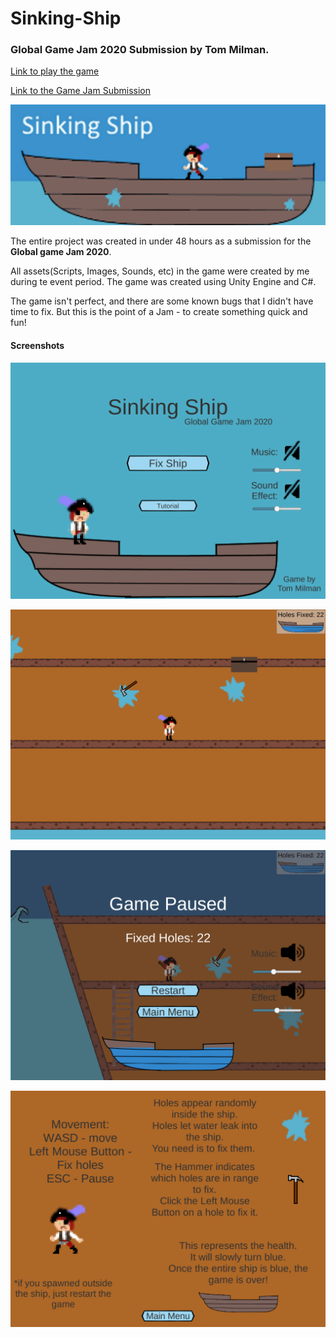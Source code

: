 # Sinking-Ship
### Global Game Jam 2020 Submission by Tom Milman.

[Link to play the game](https://tom1milman.github.io/Sinking-Ship/)

[Link to the Game Jam Submission](https://globalgamejam.org/2020/games/sinking-ship-9)

![Featured Image](/Screenshots/Featured%20Image.png)

The entire project was created in under 48 hours as a submission for the **Global game Jam 2020**.

All assets(Scripts, Images, Sounds, etc) in the game were created by me during te event period. The game was created using Unity Engine and C#.

The game isn't perfect, and there are some known bugs that I didn't have time to fix. But this is the point of a Jam - to create something quick and fun!

#### Screenshots
![Screenshot](/Screenshots/Screenshot%20(4).png)

![Screenshot](/Screenshots/Screenshot%20(2).png)

![Screenshot](/Screenshots/Screenshot%20(3).png)

![Screenshot](/Screenshots/Screenshot%20(5).png)

